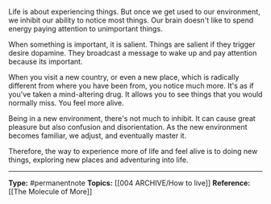 Life is about experiencing things. But once we get used to our environment, we inhibit our ability to notice most things. Our brain doesn't like to spend energy paying attention to unimportant things. 

When something is important, it is salient. Things are salient if they trigger desire dopamine. They broadcast a message to wake up and pay attention because its important. 

When you visit a new country, or even a new place, which is radically different from where you have been from, you notice much more. It's as if you've taken a mind-altering drug. It allows you to see things that you would normally miss. You feel more alive.

Being in a new environment, there's not much to inhibit. It can cause great pleasure but also confusion and disorientation. As the new environment becomes familiar, we adjust, and eventually master it.

Therefore, the way to experience more of life and feel alive is to doing new things, exploring new places and adventuring into life. 

----
**Type:** #permanentnote 
**Topics:** [[004 ARCHIVE/How to live]]
**Reference:** [[The Molecule of More]]

